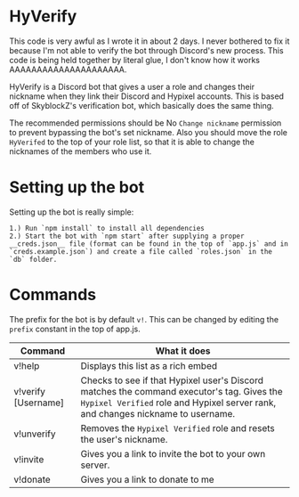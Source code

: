 # HyVerify
This code is very awful as I wrote it in about 2 days. I never bothered to fix it because I'm not able to verify the bot through Discord's new process. This code is being held together by literal glue, I don't know how it works AAAAAAAAAAAAAAAAAAAAA.

HyVerify is a Discord bot that gives a user a role and changes their nickname when they link their Discord and Hypixel accounts. This is based off of SkyblockZ's verification bot, which basically does the same thing.

The recommended permissions should be No `Change nickname` permission to prevent bypassing the bot's set nickname.
Also you should move the role `HyVerifed` to the top of your role list, so that it is able to change the nicknames of the members who use it.

# Setting up the bot

Setting up the bot is really simple:

    1.) Run `npm install` to install all dependencies
    2.) Start the bot with `npm start` after supplying a proper __creds.json__ file (format can be found in the top of `app.js` and in `creds.example.json`) and create a file called `roles.json` in the `db` folder.

# Commands

The prefix for the bot is by default `v!`. This can be changed by editing the `prefix` constant in the top of app.js.

| Command | What it does |
| ------------- | ------------- |
| v!help  | Displays this list as a rich embed  |
| v!verify [Username]  | Checks to see if that Hypixel user's Discord matches the command executor's tag. Gives the `Hypixel Verified` role and Hypixel server rank, and changes nickname to username. |
| v!unverify | Removes the `Hypixel Verified` role and resets the user's nickname. |
| v!invite | Gives you a link to invite the bot to your own server. |
| v!donate | Gives you a link to donate to me |